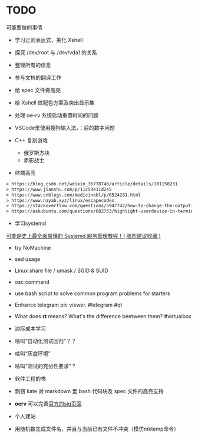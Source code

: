 
# TODO

可能要做的事情

- 学习正则表达式，美化 Xshell
- 探究 /dev/root 与 /dev/vda1 的关系
- 整理所有的信息
- 参与文档的翻译工作
- 给 spec 文件做高亮
- 给 Xshell 做配色方案及突出显示集
- 处理 oe-rv 系统启动重置时间的问题
- VSCode里使用搜狗输入法，：后的数字问题

- C++ 复刻游戏
  - 俄罗斯方块
  - 赤影战士

- 终端高亮

```default
> https://blog.csdn.net/weixin_36778746/article/details/101150231
> https://www.jianshu.com/p/11c53e31d2e5
> https://www.cnblogs.com/medicinebl/p/6524281.html
> https://www.nayab.xyz/linux/escapecodes
> https://stackoverflow.com/questions/5947742/how-to-change-the-output-color-of-echo-in-linux
> https://askubuntu.com/questions/682753/highlight-userdevice-in-terminal
```

- 学习systemd

[可能是史上最全面易懂的 Systemd 服务管理教程！( 强烈建议收藏 )](https://cloud.tencent.com/developer/article/1516125)

- try NoMachine

- sed usage

- Linux share file / umask / SGID & SUID

- osc command

- use bash script to solve common program problems for starters

- Enhance telegram pic viewer. #telegram #qt

- What does **rt** means? What's the difference beetween them? #virtualbox

- 边际成本学习

- 啥叫“自动化测试回归”？？

- 啥叫“灰度环境”

- 啥叫“测试的充分性要求”？

- 软件工程的书

- 剽窃 kate 对 markdown 里 bash 代码块及 spec 文件的高亮支持

- **oerv** 可以完善[官方的sig页面](https://www.openeuler.org/zh/sig/sig-list/sig-detail.html?id=43&name=sig-RISC-V&mail=dev%40openeuler.org)

- 个人建站

- 用随机数生成文件名，并且与当前已有文件不冲突（模仿mktemp命令）